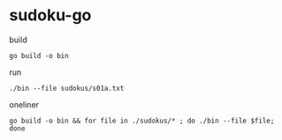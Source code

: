 # sudoku-go

build
```
go build -o bin
```

run
```
./bin --file sudokus/s01a.txt
```

oneliner
```
go build -o bin && for file in ./sudokus/* ; do ./bin --file $file; done
```